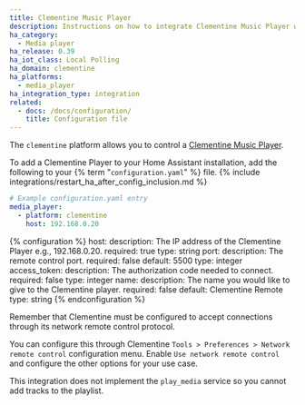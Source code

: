 ```yaml
---
title: Clementine Music Player
description: Instructions on how to integrate Clementine Music Player within Home Assistant.
ha_category:
  - Media player
ha_release: 0.39
ha_iot_class: Local Polling
ha_domain: clementine
ha_platforms:
  - media_player
ha_integration_type: integration
related:
  - docs: /docs/configuration/
    title: Configuration file
---
```


The `clementine` platform allows you to control a [Clementine Music Player](https://www.clementine-player.org).

To add a Clementine Player to your Home Assistant installation, add the following to your {% term "`configuration.yaml`" %} file.
{% include integrations/restart_ha_after_config_inclusion.md %}

```yaml
# Example configuration.yaml entry
media_player:
  - platform: clementine
    host: 192.168.0.20
```

{% configuration %}
host:
  description: The IP address of the Clementine Player e.g., 192.168.0.20.
  required: true
  type: string
port:
  description: The remote control port.
  required: false
  default: 5500
  type: integer
access_token:
  description: The authorization code needed to connect.
  required: false
  type: integer
name:
  description: The name you would like to give to the Clementine player.
  required: false
  default: Clementine Remote
  type: string
{% endconfiguration %}

Remember that Clementine must be configured to accept connections through its network remote control protocol.

You can configure this through Clementine  `Tools > Preferences > Network remote control` configuration menu. Enable `Use network remote control` and configure the other options for your use case.

This integration does not implement the `play_media` service so you cannot add tracks to the playlist.
